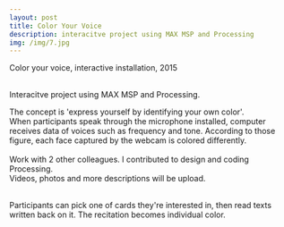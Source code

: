 ```yaml
---
layout: post
title: Color Your Voice
description: interacitve project using MAX MSP and Processing
img: /img/7.jpg
---
```


Color your voice, interactive installation, 2015

<div class="img_row">
	<img class="col one" src="{{ site.baseurl }}/img/71.jpg" alt="" title="example image"/>
	<img class="col one" src="{{ site.baseurl }}/img/73.jpg" alt="" title="example image"/>
	<img class="col one" src="{{ site.baseurl }}/img/72.jpg" alt="" title="example image"/>
</div>
<div class="col three caption">
	Interacitve project using MAX MSP and Processing.
</div>


The concept is 'express yourself by identifying your own color'. <br/>
When participants speak through the microphone installed, computer receives data of voices such as frequency and tone. According to those figure, each face captured by the webcam is colored differently. <br/><br/>
Work with 2 other colleagues. I contributed to design and coding Processing.<br/>
Videos, photos and more descriptions will be upload.


<div class="img_row">
	<img class="col two" src="{{ site.baseurl }}/img/73.jpg" alt="" title="example image"/>
	<img class="col one" src="{{ site.baseurl }}/img/7.jpg" alt="" title="example image"/>
</div>
<div class="col three caption">
	Participants can pick one of cards they're interested in, then read texts written back on it. The recitation becomes individual color.
</div>


<br/><br/><br/>

